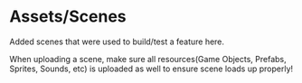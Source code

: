 # Assets/Scenes

Added scenes that were used to build/test a feature here.

When uploading a scene, make sure all resources(Game Objects, Prefabs, Sprites, Sounds, etc) is uploaded as well to ensure scene loads up properly!